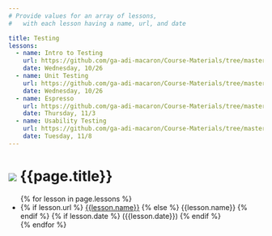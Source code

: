 ```yaml
---
# Provide values for an array of lessons,
#   with each lesson having a name, url, and date

title: Testing
lessons:
  - name: Intro to Testing
    url: https://github.com/ga-adi-macaron/Course-Materials/tree/master/lessons/testing/intro-to-testing
    date: Wednesday, 10/26
  - name: Unit Testing
    url: https://github.com/ga-adi-macaron/Course-Materials/tree/master/lessons/testing/unit-testing
    date: Wednesday, 10/26
  - name: Espresso
    url: https://github.com/ga-adi-macaron/Course-Materials/tree/master/lessons/android-technologies-and-services/espresso-lesson
    date: Thursday, 11/3
  - name: Usability Testing
    url: https://github.com/ga-adi-macaron/Course-Materials/tree/master/lessons/testing/usability-testing
    date: Tuesday, 11/8
---
```


# ![](https://ga-dash.s3.amazonaws.com/production/assets/logo-9f88ae6c9c3871690e33280fcf557f33.png) {{page.title}}

<ul>
  {% for lesson in page.lessons %}
  <li>
    {% if lesson.url %}
      <a href="{{lesson.url}}">{{lesson.name}}</a>
    {% else %}
      {{lesson.name}}
    {% endif %}
    {% if lesson.date %}
      ({{lesson.date}})
    {% endif %}
  </li>
  {% endfor %}
</ul>
